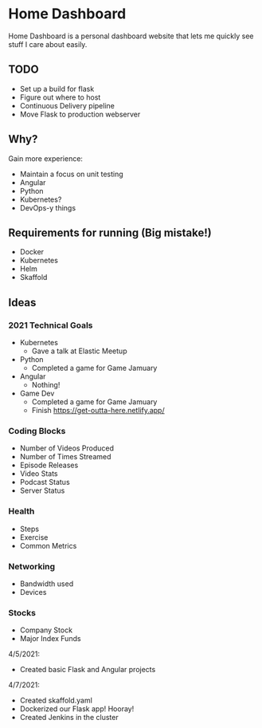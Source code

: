 # Home Dashboard

Home Dashboard is a personal dashboard website that lets me quickly see stuff I care about easily.

## TODO

* Set up a build for flask
* Figure out where to host
* Continuous Delivery pipeline
* Move Flask to production webserver

## Why?

Gain more experience:
* Maintain a focus on unit testing
* Angular
* Python
* Kubernetes?
* DevOps-y things
 
## Requirements for running (Big mistake!)

* Docker
* Kubernetes
* Helm
* Skaffold

## Ideas

### 2021 Technical Goals

- Kubernetes
  - Gave a talk at Elastic Meetup
- Python
  - Completed a game for Game Jamuary
- Angular
  - Nothing!
- Game Dev
  - Completed a game for Game Jamuary
  - Finish https://get-outta-here.netlify.app/

### Coding Blocks

- Number of Videos Produced
- Number of Times Streamed
- Episode Releases
- Video Stats
- Podcast Status
- Server Status

### Health

- Steps
- Exercise
- Common Metrics

### Networking

- Bandwidth used
- Devices

### Stocks

- Company Stock
- Major Index Funds




4/5/2021:
- Created basic Flask and Angular projects

4/7/2021:
- Created skaffold.yaml
- Dockerized our Flask app! Hooray! 
- Created Jenkins in the cluster
